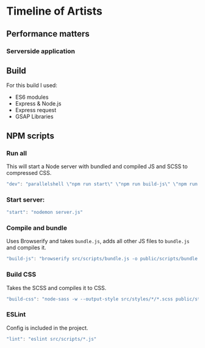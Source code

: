 # Timeline of Artists
## Performance matters
### Serverside application

## Build
For this build I used:
- ES6 modules
- Express & Node.js
- Express request
- GSAP Libraries

## NPM scripts

### Run all
This will start a Node server with bundled and compiled JS and SCSS to compressed CSS.
```javascript
"dev": "parallelshell \"npm run start\" \"npm run build-js\" \"npm run build-css\""
```

### Start server:
```javascript
"start": "nodemon server.js"
```

### Compile and bundle
Uses Browserify and takes `bundle.js`, adds all other JS files to `bundle.js` and compiles it.
```javascript
"build-js": "browserify src/scripts/bundle.js -o public/scripts/bundle.js -t [ babelify --presets [ env ] --plugins [ transform-object-rest-spread ] ]"
```

### Build CSS
Takes the SCSS and compiles it to CSS.
```javascript
"build-css": "node-sass -w --output-style src/styles/*/*.scss public/styles/main.css"
```

### ESLint
Config is included in the project.
```javascript
"lint": "eslint src/scripts/*.js"
```	

